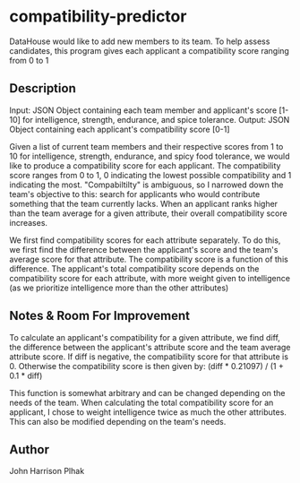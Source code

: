 # compatibility-predictor

DataHouse would like to add new members to its team. To help assess candidates, this program gives each applicant a compatibility score ranging from 0 to 1

## Description

Input: JSON Object containing each team member and applicant's score [1-10] for intelligence, strength, endurance, and spice tolerance.
Output: JSON Object containing each applicant's compatibility score [0-1] 

Given a list of current team members and their respective scores from 1 to 10 for intelligence, strength, endurance, and spicy food tolerance, we would like to produce a compatibility score for each applicant. The compatibility score ranges from 0 to 1, 0 indicating the lowest possible compatibility and 1 indicating the most. "Compabiltilty" is ambiguous, so I narrowed down the team's objective to this: search for applicants who would contribute something that the team currently lacks. When an applicant ranks higher than the team average for a given attribute, their overall compatibility score increases.

We first find compatibility scores for each attribute separately. To do this, we first find the difference between the applicant's score and the team's average score for that attribute. The compatibility score is a function of this difference. The applicant's total compatibility score depends on the compatibility score for each attribute, with more weight given to intelligence (as we prioritize intelligence more than the other attributes)

## Notes & Room For Improvement

To calculate an applicant's compatibility for a given attribute, we find diff, the difference between the applicant's attribute score and the team average attribute score. If diff is negative, the compatibility score for that attribute is 0. Otherwise the compatibility score is then given by: (diff * 0.21097) / (1 + 0.1 * diff)

This function is somewhat arbitrary and can be changed depending on the needs of the team. When calculating the total compatibility score for an applicant, I chose to weight intelligence twice as much the other attributes. This can also be modified depending on the team's needs.



## Author

John Harrison Plhak

